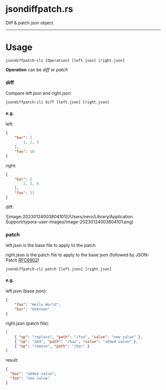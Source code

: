# jsondiffpatch.rs



Diff & patch json object.

--------

# Usage

```
jsondiffpatch-cli [Operation] [left.json] [right.json]
```

**Operation** can be *diff* or *patch*

### diff

Compare left.json and right.json 

```
jsondiffpatch-cli diff [left.json] [right.json]
```

#### e.g.

left:

```json
{
    "bar": [
        1, 2, 3
    ],
    "foo": 10
}
```

right:

```json
{
    "bar": [
        2, 3, 4
    ],
    "foo": 11
}
```

diff:

![image-20230124003804101](/Users/nero/Library/Application Support/typora-user-images/image-20230124003804101.png)

### patch

left.json is the base file to apply to the patch

right.json is the patch file to apply to the base json (followed by JSON-Patch [RFC6902](http://tools.ietf.org/html/rfc6902))

```
jsondiffpatch-cli patch [left.json] [right.json]
```

#### e.g.

left.json (base json):

```json
{
    "foo": "Hello World",
    "bar": "Unknown"
}
```

right.json (patch file):

```json
[
    { "op": "replace", "path": "/foo", "value": "new value" },
    { "op": "add", "path": "/baz", "value": "added value" },
    { "op": "remove", "path": "/bar" }
]
```

result:

```json
{
  "baz": "added value",
  "foo": "new value"
}
```


